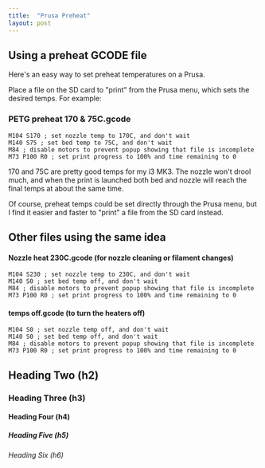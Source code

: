 ```yaml
---
title:  "Prusa Preheat"
layout: post
---
```


## Using a preheat GCODE file

Here's an easy way to set preheat temperatures on a Prusa.

Place a file on the SD card to "print" from the Prusa menu, which sets the desired temps.  For example:

### PETG preheat 170 & 75C.gcode
````
M104 S170 ; set nozzle temp to 170C, and don't wait
M140 S75 ; set bed temp to 75C, and don't wait
M84 ; disable motors to prevent popup showing that file is incomplete
M73 P100 R0 ; set print progress to 100% and time remaining to 0
````

170 and 75C are pretty good temps for my i3 MK3.  The nozzle won't drool much, and when the print is launched both bed and nozzle will reach the final temps at about the same time.


Of course, preheat temps could be set directly through the Prusa menu, but I find it easier and faster to "print" a file from the SD card instead.



## Other files using the same idea
 
#### Nozzle heat 230C.gcode (for nozzle cleaning or filament changes)
````
M104 S230 ; set nozzle temp to 230C, and don't wait
M140 S0 ; set bed temp off, and don't wait
M84 ; disable motors to prevent popup showing that file is incomplete
M73 P100 R0 ; set print progress to 100% and time remaining to 0
````

#### temps off.gcode (to turn the heaters off)
````
M104 S0 ; set nozzle temp off, and don't wait
M140 S0 ; set bed temp off, and don't wait
M84 ; disable motors to prevent popup showing that file is incomplete
M73 P100 R0 ; set print progress to 100% and time remaining to 0
````



## Heading Two (h2)

### Heading Three (h3)

#### Heading Four (h4)

##### Heading Five (h5)

###### Heading Six (h6)
